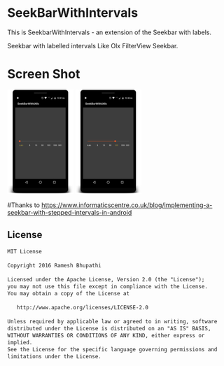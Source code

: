 
# SeekBarWithIntervals
This is SeekbarWithIntervals - an extension of the Seekbar with labels.

Seekbar with labelled intervals  Like Olx FilterView Seekbar.
 
# Screen Shot
<img src="first.png" width="30%"/> <img src="second.png" width="30%"/> 

#Thanks to
https://www.informaticscentre.co.uk/blog/implementing-a-seekbar-with-stepped-intervals-in-android

## License
```
MIT License

Copyright 2016 Ramesh Bhupathi

Licensed under the Apache License, Version 2.0 (the "License");
you may not use this file except in compliance with the License.
You may obtain a copy of the License at

   http://www.apache.org/licenses/LICENSE-2.0

Unless required by applicable law or agreed to in writing, software
distributed under the License is distributed on an "AS IS" BASIS,
WITHOUT WARRANTIES OR CONDITIONS OF ANY KIND, either express or implied.
See the License for the specific language governing permissions and
limitations under the License.
